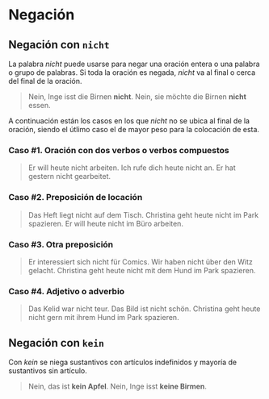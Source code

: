 # Negación

## Negación con `nicht`

La palabra *nicht* puede usarse para negar una oración entera o una palabra o grupo de palabras.
Si toda la oración es negada, *nicht* va al final o cerca del final de la oración.

> Nein, Inge isst die Birnen **nicht**.
> Nein, sie möchte die Birnen **nicht** essen.

A continuación están los casos en los que *nicht* no se ubica al final de la oración, siendo el
útlimo caso el de mayor peso para la colocación de esta.

### Caso #1. Oración con dos verbos o verbos compuestos

> Er will heute nicht arbeiten.
> Ich rufe dich heute nicht an.
> Er hat gestern nicht gearbeitet.

### Caso #2. Preposición de locación

> Das Heft liegt nicht auf dem Tisch.
> Christina geht heute nicht im Park spazieren.
> Er will heute nicht im Büro arbeiten.

### Caso #3. Otra preposición

> Er interessiert sich nicht für Comics.
> Wir haben nicht über den Witz gelacht.
> Christina geht heute nicht mit dem Hund im Park spazieren.

### Caso #4. Adjetivo o adverbio

> Das Kelid war nicht teur.
> Das Bild ist nicht schön.
> Christina geht heute nicht gern mit ihrem Hund im Park spazieren.

## Negación con `kein`

Con *kein* se niega sustantivos con artículos indefinidos y mayoría de sustantivos sin artículo.

> Nein, das ist **kein Apfel**.
> Nein, Inge isst **keine Birmen**.
